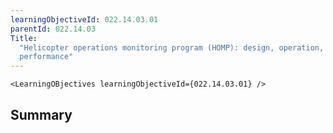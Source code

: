 ```yaml
---
learningObjectiveId: 022.14.03.01
parentId: 022.14.03
Title:
  "Helicopter operations monitoring program (HOMP): design, operation,
  performance"
---
```


```tsx eval
<LearningOBjectives learningObjectiveId={022.14.03.01} />
```

## Summary
